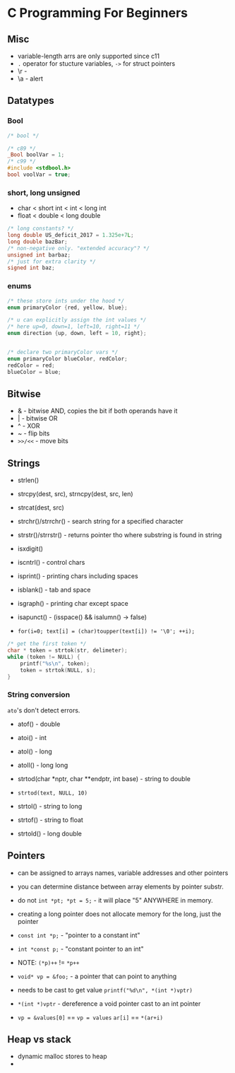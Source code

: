 # C Programming For Beginners

## Misc

* variable-length arrs are only supported since c11
* `.` operator for stucture variables, `->` for struct pointers 
* \r -
* \a - alert

## Datatypes

### Bool

```c
/* bool */

/* c89 */
_Bool boolVar = 1;
/* c99 */
#include <stdbool.h>
bool voolVar = true;
```

### short, long unsigned

* char < short int < int < long int
* float < double < long double

```c
/* long constants? */
long double US_deficit_2017 = 1.325e+7L;
long double bazBar;
/* non-negative only. "extended accuracy"? */
unsigned int barbaz;
/* just for extra clarity */
signed int baz;
```

### enums

```c
/* these store ints under the hood */
enum primaryColor {red, yellow, blue};

/* u can explicitly assign the int values */
/* here up=0, down=1, left=10, right=11 */
enum direction {up, down, left = 10, right};


/* declare two primaryColor vars */
enum primaryColor blueColor, redColor;
redColor = red;
blueColor = blue;
```

## Bitwise

* & - bitwise AND, copies the bit if both operands have it
* | - bitwise OR
* ^ - XOR
* ~ - flip bits
* `>>/<<`  - move bits

## Strings

* strlen()
* strcpy(dest, src), strncpy(dest, src, len)
* strcat(dest, src)

* strchr()/strrchr() - search string for a specified character
* strstr()/strrstr() - returns pointer tho where substring is found in string
* isxdigit()
* iscntrl() - control chars
* isprint() - printing chars including spaces
* isblank() - tab and space
* isgraph() - printing char except space
* isapunct() - (isspace() && isalumn() -> false)
* `for(i=0; text[i] = (char)toupper(text[i]) != '\0'; ++i);`

```c
/* get the first token */
char * token = strtok(str, delimeter);
while (token != NULL) {
    printf("%s\n", token);
    token = strtok(NULL, s);
}

```

### String conversion

`ato`'s don't detect errors.

* atof() - double
* atoi() - int
* atol() - long
* atoll() - long long

* strtod(char *nptr, char **endptr, int base) - string to double
* `strtod(text, NULL, 10)`
* strtol() - string to long
* strtof() - string to float
* strtold() - long double

## Pointers

* can be assigned to arrays names, variable addresses and other pointers
* you can determine distance between array elements by pointer substr.

* do not `int *pt; *pt = 5;` - it will place "5" ANYWHERE in memory.
* creating a long pointer does not allocate memory for the long, just the 
  pointer
* `const int *p;` - "pointer to a constant int" 
* `int *const p;` - "constant pointer to an int"
* NOTE: `(*p)++` != `*p++`

* `void* vp = &foo;` - a pointer that can point to anything
* needs to be cast to get value `printf("%d\n", *(int *)vptr)`                 
* `*(int *)vptr` - dereference a void pointer cast to an int pointer
* `vp = &values[0]` == `vp = values` 
  `ar[i]` == `*(ar+i)`

## Heap vs stack
 
 
* dynamic malloc stores to heap
*  
